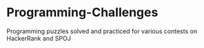 # Programming-Challenges
Programming puzzles solved and practiced for various contests on HackerRank and SPOJ

